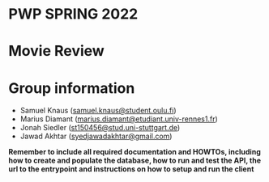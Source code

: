 # PWP SPRING 2022
# Movie Review
# Group information
* Samuel Knaus (samuel.knaus@student.oulu.fi)
* Marius Diamant (marius.diamant@etudiant.univ-rennes1.fr)
* Jonah Siedler (st150456@stud.uni-stuttgart.de)
* Jawad Akhtar (syedjawadakhtar@gmail.com)

__Remember to include all required documentation and HOWTOs, including how to create and populate the database, how to run and test the API, the url to the entrypoint and instructions on how to setup and run the client__


